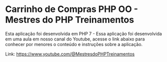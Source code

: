# **Carrinho de Compras PHP OO - Mestres do PHP Treinamentos**
Esta aplicação foi desenvolvida em PHP 7 - Essa aplicação foi desenvolvida em uma aula em nosso canal do Youtube, acesse o link abaixo para conhecer por menores o conteúdo e instruções sobre a aplicação. 

Link: https://www.youtube.com/@MestresdoPHPTreinamentos 
